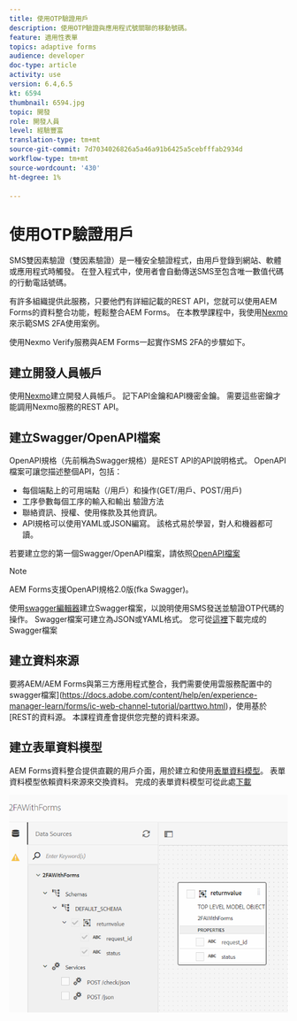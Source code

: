 ```yaml
---
title: 使用OTP驗證用戶
description: 使用OTP驗證與應用程式號關聯的移動號碼。
feature: 適用性表單
topics: adaptive forms
audience: developer
doc-type: article
activity: use
version: 6.4,6.5
kt: 6594
thumbnail: 6594.jpg
topic: 開發
role: 開發人員
level: 經驗豐富
translation-type: tm+mt
source-git-commit: 7d7034026826a5a46a91b6425a5cebfffab2934d
workflow-type: tm+mt
source-wordcount: '430'
ht-degree: 1%

---
```




# 使用OTP驗證用戶

SMS雙因素驗證（雙因素驗證）是一種安全驗證程式，由用戶登錄到網站、軟體或應用程式時觸發。 在登入程式中，使用者會自動傳送SMS至包含唯一數值代碼的行動電話號碼。

有許多組織提供此服務，只要他們有詳細記載的REST API，您就可以使用AEM Forms的資料整合功能，輕鬆整合AEM Forms。 在本教學課程中，我使用[Nexmo](https://developer.nexmo.com/verify/overview)來示範SMS 2FA使用案例。

使用Nexmo Verify服務與AEM Forms一起實作SMS 2FA的步驟如下。

## 建立開發人員帳戶

使用[Nexmo](https://dashboard.nexmo.com/sign-in)建立開發人員帳戶。 記下API金鑰和API機密金鑰。 需要這些密鑰才能調用Nexmo服務的REST API。

## 建立Swagger/OpenAPI檔案

OpenAPI規格（先前稱為Swagger規格）是REST API的API說明格式。 OpenAPI檔案可讓您描述整個API，包括：

* 每個端點上的可用端點（/用戶）和操作(GET/用戶、POST/用戶)
* 工序參數每個工序的輸入和輸出
驗證方法
* 聯絡資訊、授權、使用條款及其他資訊。
* API規格可以使用YAML或JSON編寫。 該格式易於學習，對人和機器都可讀。

若要建立您的第一個Swagger/OpenAPI檔案，請依照[OpenAPI檔案](https://swagger.io/docs/specification/2-0/basic-structure/)

>[!NOTE]
> AEM Forms支援OpenAPI規格2.0版(fka Swagger)。

使用[swagger編輯器](https://editor.swagger.io/)建立Swagger檔案，以說明使用SMS發送並驗證OTP代碼的操作。 Swagger檔案可建立為JSON或YAML格式。 您可從[這裡](assets/two-factore-authentication-swagger.zip)下載完成的Swagger檔案

## 建立資料來源

要將AEM/AEM Forms與第三方應用程式整合，我們需要使用雲服務配置中的swagger檔案](https://docs.adobe.com/content/help/en/experience-manager-learn/forms/ic-web-channel-tutorial/parttwo.html)，使用基於[REST的資料源。 本課程資產會提供您完整的資料來源。

## 建立表單資料模型

AEM Forms資料整合提供直觀的用戶介面，用於建立和使用[表單資料模型](https://docs.adobe.com/content/help/en/experience-manager-65/forms/form-data-model/create-form-data-models.html)。 表單資料模型依賴資料來源來交換資料。
完成的表單資料模型可從此處[下載](assets/sms-2fa-fdm.zip)

![fdm](assets/2FA-fdm.PNG)
